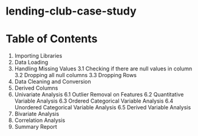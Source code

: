 # lending-club-case-study

# Table of Contents

1. Importing Libraries
2. Data Loading
3. Handling Missing Values
   3.1 Checking if there are null values in column
   3.2 Dropping all null columns
   3.3 Dropping Rows
4. Data Cleaning and Conversion
5. Derived Columns
6. Univariate Analysis
   6.1 Outlier Removal on Features
   6.2 Quantitative Variable Analysis
   6.3 Ordered Categorical Variable Analysis
   6.4 Unordered Categorical Variable Analysis
   6.5 Derived Variable Analysis
7. Bivariate Analysis
8. Correlation Analysis
9. Summary Report
